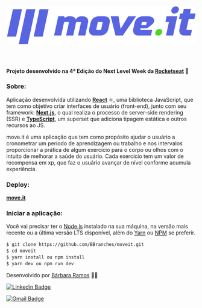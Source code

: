 <h1 align="center">
  <img alt="moveit" src="public/logo-full.svg"/>
</h1>
<br>

#### Projeto desenvolvido na 4ª Edição do Next Level Week da [Rocketseat][rocket] :rocket:


### Sobre:
Aplicação desenvolvida utilizando [**React**][reactjs] ⚛️, uma biblioteca JavaScript, que tem como objetivo criar interfaces de usuário (front-end), junto com seu framework: [**Next.js**][next], o qual realiza o processo de server-side rendering (SSR) e [**TypeScript**](https://www.typescriptlang.org/), um superset que adiciona tipagem estática e outros recursos ao JS.

move.it é uma aplicação que tem como propósito ajudar o usuário a cronometrar um período de aprendizagem ou trabalho e nos intervalos proporcionar a prática de algum exercício para o corpo ou olhos com o intuito de melhorar a saúde do usuário. Cada exercício tem um valor de recompensa em xp, que faz o usuário avançar de nível conforme acumula experiência.


### Deploy:
[**move.it**][moveit]


### Iniciar a aplicação:

Você vai precisar ter o [Node.js][node] instalado na sua máquina, na versão mais recente ou a última versão LTS disponível, além do [Yarn][yarn] ou [NPM][npm] se preferir.

``` bash
$ git clone https://github.com/BBranches/moveit.git
$ cd moveit
$ yarn install ou npm install
$ yarn dev ou npm run dev

```

Desenvolvido por [Bárbara Ramos][github] 👩‍💻

[![Linkedin Badge](https://img.shields.io/badge/-Bárbara_Ramos-blue?style=flat-square&logo=Linkedin&logoColor=white&link=https://www.linkedin.com/in/barbara-ramos-do-nascimento-/)](https://www.linkedin.com/in/barbara-ramos-do-nascimento-/) 

[![Gmail Badge](https://img.shields.io/badge/-barbwebdev@gmail.com-c14438?style=flat-square&logo=Gmail&logoColor=white&link=mailto:barbwebdev@gmail.com)](mailto:barbwebdev@gmail.com)

[next]: https://nextjs.org/
[typescript]: https://www.typescriptlang.org/
[reactjs]: https://reactjs.org
[rocket]:https://rocketseat.com.br/
[node]:https://nodejs.org/en/
[yarn]:https://yarnpkg.com/
[npm]:https://www.npmjs.com/
[github]:https://github.com/BBranches
[moveit]:https://moveitbbranches.vercel.app/
